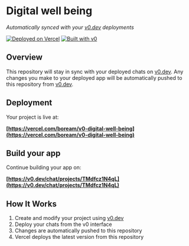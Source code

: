 # Digital well being

*Automatically synced with your [v0.dev](https://v0.dev) deployments*

[![Deployed on Vercel](https://img.shields.io/badge/Deployed%20on-Vercel-black?style=for-the-badge&logo=vercel)](https://vercel.com/boream/v0-digital-well-being)
[![Built with v0](https://img.shields.io/badge/Built%20with-v0.dev-black?style=for-the-badge)](https://v0.dev/chat/projects/TMdfcz1N4qL)

## Overview

This repository will stay in sync with your deployed chats on [v0.dev](https://v0.dev).
Any changes you make to your deployed app will be automatically pushed to this repository from [v0.dev](https://v0.dev).

## Deployment

Your project is live at:

**[https://vercel.com/boream/v0-digital-well-being](https://vercel.com/boream/v0-digital-well-being)**

## Build your app

Continue building your app on:

**[https://v0.dev/chat/projects/TMdfcz1N4qL](https://v0.dev/chat/projects/TMdfcz1N4qL)**

## How It Works

1. Create and modify your project using [v0.dev](https://v0.dev)
2. Deploy your chats from the v0 interface
3. Changes are automatically pushed to this repository
4. Vercel deploys the latest version from this repository